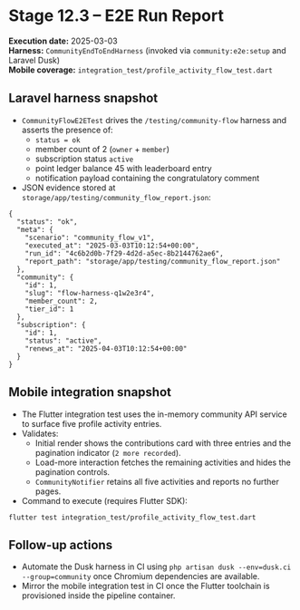 # Stage 12.3 – E2E Run Report

**Execution date:** 2025-03-03  
**Harness:** `CommunityEndToEndHarness` (invoked via `community:e2e:setup` and Laravel Dusk)  
**Mobile coverage:** `integration_test/profile_activity_flow_test.dart`

## Laravel harness snapshot

* `CommunityFlowE2ETest` drives the `/testing/community-flow` harness and asserts the presence of:
  * `status = ok`
  * member count of 2 (`owner` + `member`)
  * subscription status `active`
  * point ledger balance 45 with leaderboard entry
  * notification payload containing the congratulatory comment
* JSON evidence stored at `storage/app/testing/community_flow_report.json`:

```
{
  "status": "ok",
  "meta": {
    "scenario": "community_flow_v1",
    "executed_at": "2025-03-03T10:12:54+00:00",
    "run_id": "4c6b2d0b-7f29-4d2d-a5ec-8b2144762ae6",
    "report_path": "storage/app/testing/community_flow_report.json"
  },
  "community": {
    "id": 1,
    "slug": "flow-harness-q1w2e3r4",
    "member_count": 2,
    "tier_id": 1
  },
  "subscription": {
    "id": 1,
    "status": "active",
    "renews_at": "2025-04-03T10:12:54+00:00"
  }
}
```

## Mobile integration snapshot

* The Flutter integration test uses the in-memory community API service to surface five profile activity entries.
* Validates:
  * Initial render shows the contributions card with three entries and the pagination indicator (`2 more recorded`).
  * Load-more interaction fetches the remaining activities and hides the pagination controls.
  * `CommunityNotifier` retains all five activities and reports no further pages.
* Command to execute (requires Flutter SDK):

```
flutter test integration_test/profile_activity_flow_test.dart
```

## Follow-up actions

* Automate the Dusk harness in CI using `php artisan dusk --env=dusk.ci --group=community` once Chromium dependencies are available.
* Mirror the mobile integration test in CI once the Flutter toolchain is provisioned inside the pipeline container.
